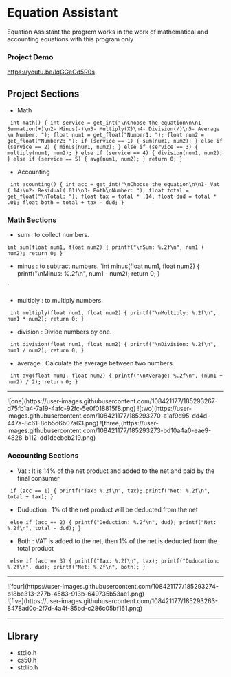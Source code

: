 # Equation Assistant
Equation Assistant the progrem works in the work of mathematical and accounting equations with this program only

### Project Demo

https://youtu.be/lqGGeCd5R0s

## Project Sections
- Math

`
int math()
{
    int service =
        get_int("\nChoose the equation\n\n1- Summation(+)\n2- Minus(-)\n3- Multiply(X)\n4- Division(/)\n5- Average \n Number: ");
    float num1 = get_float("Number1: ");
    float num2 = get_float("Number2: ");
    if (service == 1)
    {
        sum(num1, num2);
    }
    else if (service == 2)
    {
        minus(num1, num2);
    }
    else if (service == 3)
    {
        multiply(num1, num2);
    }
    else if (service == 4)
    {
        division(num1, num2);
    }
    else if (service == 5)
    {
        avg(num1, num2);
    }
    return 0;
}`

- Accounting

`
int acounting()
{
    int acc = get_int("\nChoose the equation\n\n1- Vat (.14)\n2- Residual(.01)\n3- Both\nNumber: ");
    float total = get_float("\nTotal: ");
    float tax = total * .14;
    float dud = total * .01;
    float both = total + tax - dud;
}`

### Math Sections
- sum : to collect numbers.

`
int sum(float num1, float num2)
{
    printf("\nSum: %.2f\n", num1 + num2);
    return 0;
}
`
- minus : to subtract numbers.
`int minus(float num1, float num2)
{
    printf("\nMinus: %.2f\n", num1 - num2);
    return 0;
}

`

- multiply : to multiply numbers.

`
int multiply(float num1, float num2)
{
    printf("\nMultiply: %.2f\n", num1 * num2);
    return 0;
}`
- division : Divide numbers by one.

`
int division(float num1, float num2)
{
    printf("\nDivision: %.2f\n", num1 / num2);
    return 0;
}`
- average : Calculate the average between two numbers.

`
int avg(float num1, float num2)
{
    printf("\nAverage: %.2f\n", (num1 + num2) / 2);
    return 0;
}`
<hr>
![one](https://user-images.githubusercontent.com/108421177/185293267-d75fb1a4-7a19-4afc-92fc-5e0f018815f8.png)
![two](https://user-images.githubusercontent.com/108421177/185293270-a1af9d95-dd4d-447a-8c61-8db5d6b07a63.png)
![three](https://user-images.githubusercontent.com/108421177/185293273-bd10a4a0-eae9-4828-b112-dd1deebeb219.png)
<br>

### Accounting Sections
- Vat : It is 14% of the net product and added to the net and paid by the final consumer

`
if (acc == 1)
    {
        printf("Tax: %.2f\n", tax);
        printf("Net: %.2f\n", total + tax);
    }`
- Duduction : 1% of the net product will be deducted from the net

`
    else if (acc == 2)
    {
        printf("Deduction: %.2f\n", dud);
        printf("Net: %.2f\n", total - dud);
    }`
- Both : VAT is added to the net, then 1% of the net is deducted from the total product

`
   else if (acc == 3)
    {
        printf("Tax: %.2f\n", tax);
        printf("Duducation: %.2f\n", dud);
        printf("Net: %.2f\n", both);
    }`
<hr>
![four](https://user-images.githubusercontent.com/108421177/185293274-b18be313-277b-4583-913b-649735b53ae1.png)
<br>
![five](https://user-images.githubusercontent.com/108421177/185293263-8478ad0c-2f7d-4a4f-85bd-c286c05bf161.png)
<br>
<hr>

## Library
- stdio.h
- cs50.h
- stdlib.h
